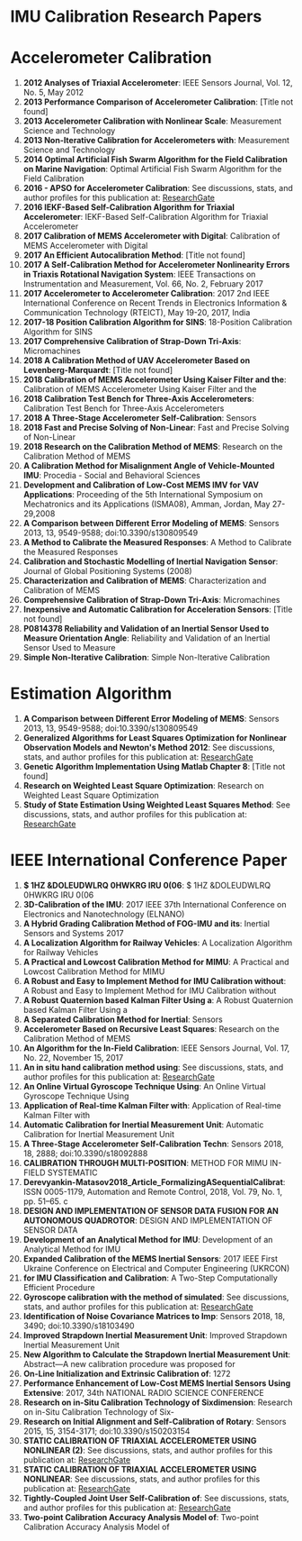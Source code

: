 # IMU Calibration Research Papers

# Accelerometer Calibration

1. **2012 Analyses of Triaxial Accelerometer**: IEEE Sensors Journal, Vol. 12, No. 5, May 2012
2. **2013 Performance Comparison of Accelerometer Calibration**: [Title not found]
3. **2013 Accelerometer Calibration with Nonlinear Scale**: Measurement Science and Technology
4. **2013 Non-Iterative Calibration for Accelerometers with**: Measurement Science and Technology
5. **2014 Optimal Artificial Fish Swarm Algorithm for the Field Calibration on Marine Navigation**: Optimal Artificial Fish Swarm Algorithm for the Field Calibration
6. **2016 - APSO for Accelerometer Calibration**: See discussions, stats, and author profiles for this publication at: [ResearchGate](https://www.researchgate.net/publication/305209665)
7. **2016 IEKF-Based Self-Calibration Algorithm for Triaxial Accelerometer**: IEKF-Based Self-Calibration Algorithm for Triaxial Accelerometer
8. **2017 Calibration of MEMS Accelerometer with Digital**: Calibration of MEMS Accelerometer with Digital
9. **2017 An Efficient Autocalibration Method**: [Title not found]
10. **2017 A Self-Calibration Method for Accelerometer Nonlinearity Errors in Triaxis Rotational Navigation System**: IEEE Transactions on Instrumentation and Measurement, Vol. 66, No. 2, February 2017
11. **2017 Accelerometer to Accelerometer Calibration**: 2017 2nd IEEE International Conference on Recent Trends in Electronics Information & Communication Technology (RTEICT), May 19-20, 2017, India
12. **2017-18 Position Calibration Algorithm for SINS**: 18-Position Calibration Algorithm for SINS
13. **2017 Comprehensive Calibration of Strap-Down Tri-Axis**: Micromachines
14. **2018 A Calibration Method of UAV Accelerometer Based on Levenberg-Marquardt**: [Title not found]
15. **2018 Calibration of MEMS Accelerometer Using Kaiser Filter and the**: Calibration of MEMS Accelerometer Using Kaiser Filter and the
16. **2018 Calibration Test Bench for Three-Axis Accelerometers**: Calibration Test Bench for Three-Axis Accelerometers
17. **2018 A Three-Stage Accelerometer Self-Calibration**: Sensors
18. **2018 Fast and Precise Solving of Non-Linear**: Fast and Precise Solving of Non-Linear
19. **2018 Research on the Calibration Method of MEMS**: Research on the Calibration Method of MEMS
20. **A Calibration Method for Misalignment Angle of Vehicle-Mounted IMU**: Procedia - Social and Behavioral Sciences
21. **Development and Calibration of Low-Cost MEMS IMV for VAV Applications**: Proceeding of the 5th International Symposium on Mechatronics and its Applications (ISMA08), Amman, Jordan, May 27-29,2008
22. **A Comparison between Different Error Modeling of MEMS**: Sensors 2013, 13, 9549-9588; doi:10.3390/s130809549
23. **A Method to Calibrate the Measured Responses**: A Method to Calibrate the Measured Responses
24. **Calibration and Stochastic Modelling of Inertial Navigation Sensor**: Journal of Global Positioning Systems (2008)
25. **Characterization and Calibration of MEMS**: Characterization and Calibration of MEMS
26. **Comprehensive Calibration of Strap-Down Tri-Axis**: Micromachines
27. **Inexpensive and Automatic Calibration for Acceleration Sensors**: [Title not found]
28. **P0814378 Reliability and Validation of an Inertial Sensor Used to Measure Orientation Angle**: Reliability and Validation of an Inertial Sensor Used to Measure
29. **Simple Non-Iterative Calibration**: Simple Non-Iterative Calibration

# Estimation Algorithm

1. **A Comparison between Different Error Modeling of MEMS**: Sensors 2013, 13, 9549-9588; doi:10.3390/s130809549
2. **Generalized Algorithms for Least Squares Optimization for Nonlinear Observation Models and Newton's Method 2012**: See discussions, stats, and author profiles for this publication at: [ResearchGate](https://www.researchgate.net/publication/261286450)
3. **Genetic Algorithm Implementation Using Matlab Chapter 8**: [Title not found]
4. **Research on Weighted Least Square Optimization**: Research on Weighted Least Square Optimization
5. **Study of State Estimation Using Weighted Least Squares Method**: See discussions, stats, and author profiles for this publication at: [ResearchGate](https://www.researchgate.net/publication/322857549)

# IEEE International Conference Paper

1. **$ 1HZ &DOLEUDWLRQ 0HWKRG IRU 0(06**: $ 1HZ &DOLEUDWLRQ 0HWKRG IRU 0(06
2. **3D-Calibration of the IMU**: 2017 IEEE 37th International Conference on Electronics and Nanotechnology (ELNANO)
3. **A Hybrid Grading Calibration Method of FOG-IMU and its**: Inertial Sensors and Systems 2017
4. **A Localization Algorithm for Railway Vehicles**: A Localization Algorithm for Railway Vehicles
5. **A Practical and Lowcost Calibration Method for MIMU**: A Practical and Lowcost Calibration Method for MIMU
6. **A Robust and Easy to Implement Method for IMU Calibration without**: A Robust and Easy to Implement Method for IMU Calibration without
7. **A Robust Quaternion based Kalman Filter Using a**: A Robust Quaternion based Kalman Filter Using a
8. **A Separated Calibration Method for Inertial**: Sensors
9. **Accelerometer Based on Recursive Least Squares**: Research on the Calibration Method of MEMS
10. **An Algorithm for the In-Field Calibration**: IEEE Sensors Journal, Vol. 17, No. 22, November 15, 2017
11. **An in situ hand calibration method using**: See discussions, stats, and author profiles for this publication at: [ResearchGate](https://www.researchgate.net/publication/241780103)
12. **An Online Virtual Gyroscope Technique Using**: An Online Virtual Gyroscope Technique Using
13. **Application of Real-time Kalman Filter with**: Application of Real-time Kalman Filter with
14. **Automatic Calibration for Inertial Measurement Unit**: Automatic Calibration for Inertial Measurement Unit
15. **A Three-Stage Accelerometer Self-Calibration Techn**: Sensors 2018, 18, 2888; doi:10.3390/s18092888
16. **CALIBRATION THROUGH MULTI-POSITION**: METHOD FOR MIMU IN-FIELD SYSTEMATIC
17. **Derevyankin-Matasov2018_Article_FormalizingASequentialCalibrat**: ISSN 0005-1179, Automation and Remote Control, 2018, Vol. 79, No. 1, pp. 51–65. c
18. **DESIGN AND IMPLEMENTATION OF SENSOR DATA FUSION FOR AN AUTONOMOUS QUADROTOR**: DESIGN AND IMPLEMENTATION OF SENSOR DATA
19. **Development of an Analytical Method for IMU**: Development of an Analytical Method for IMU
20. **Expanded Calibration of the MEMS Inertial Sensors**: 2017 IEEE First Ukraine Conference on Electrical and Computer Engineering (UKRCON)
21. **for IMU Classification and Calibration**: A Two-Step Computationally Efficient Procedure
22. **Gyroscope calibration with the method of simulated**: See discussions, stats, and author profiles for this publication at: [ResearchGate](https://www.researchgate.net/publication/277931949)
23. **Identification of Noise Covariance Matrices to Imp**: Sensors 2018, 18, 3490; doi:10.3390/s18103490
24. **Improved Strapdown Inertial Measurement Unit**: Improved Strapdown Inertial Measurement Unit
25. **New Algorithm to Calculate the Strapdown Inertial Measurement Unit**: Abstract—A new calibration procedure was proposed for
26. **On-Line Initialization and Extrinsic Calibration of**: 1272
27. **Performance Enhancement of Low-Cost MEMS Inertial Sensors Using Extensive**: 2017, 34th NATIONAL RADIO SCIENCE CONFERENCE
28. **Research on in-Situ Calibration Technology of Sixdimension**: Research on in-Situ Calibration Technology of Six-
29. **Research on Initial Alignment and Self-Calibration of Rotary**: Sensors 2015, 15, 3154-3171; doi:10.3390/s150203154
30. **STATIC CALIBRATION OF TRIAXIAL ACCELEROMETER USING NONLINEAR (2)**: See discussions, stats, and author profiles for this publication at: [ResearchGate](https://www.researchgate.net/publication/281177736)
31. **STATIC CALIBRATION OF TRIAXIAL ACCELEROMETER USING NONLINEAR**: See discussions, stats, and author profiles for this publication at: [ResearchGate](https://www.researchgate.net/publication/281177736)
32. **Tightly-Coupled Joint User Self-Calibration of**: See discussions, stats, and author profiles for this publication at: [ResearchGate](https://www.researchgate.net/publication/323072068)
33. **Two-point Calibration Accuracy Analysis Model of**: Two-point Calibration Accuracy Analysis Model of

